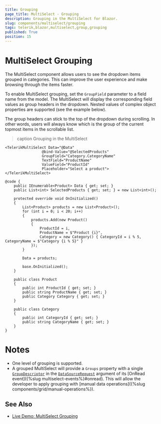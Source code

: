 ```yaml
---
title: Grouping
page_title: MultiSelect - Grouping
description: Grouping in the MultiSelect for Blazor.
slug: components/multiselect/grouping
tags: telerik,blazor,multiselect,group,grouping
published: True
position: 15
---
```


# MultiSelect Grouping

The MultiSelect component allows users to see the dropdown items grouped in categories. This can improve the user experience and make browsing through the items faster.

To enable MultiSelect grouping, set the `GroupField` parameter to a field name from the model. The MultiSelect will display the corresponding field values as group headers in the dropdown. Nested values of complex object properties are supported (see the example below).

The group headers can stick to the top of the dropdown during scrolling. In other words, users will always know which is the group of the current topmost items in the scrollable list.

>caption Grouping in the MultiSelect

````RAZOR
<TelerikMultiSelect Data="@Data"
                 @bind-Value="@SelectedProducts"
                 GroupField="Category.CategoryName"
                 TextField="ProductName"
                 ValueField="ProductId"
                 Placeholder="Select a product">
</TelerikMultiSelect>

@code {
    public IEnumerable<Product> Data { get; set; }
    public List<int> SelectedProducts { get; set; } = new List<int>();

    protected override void OnInitialized()
    {
        List<Product> products = new List<Product>();
        for (int i = 0; i < 20; i++)
        {
            products.Add(new Product()
            {
                ProductId = i,
                ProductName = $"Product {i}",
                Category = new Category() { CategoryId = i % 5, CategoryName = $"Category {i % 5}" }
            });
        }

        Data = products;

        base.OnInitialized();
    }

    public class Product
    {
        public int ProductId { get; set; }
        public string ProductName { get; set; }
        public Category Category { get; set; }
    }

    public class Category
    {
        public int CategoryId { get; set; }
        public string CategoryName { get; set; }
    }
}
````

# Notes

* One level of grouping is supported.
* A grouped MultiSelect will provide a `Groups` property with a single [`GroupDescriptor`](/blazor-ui/api/Telerik.DataSource.GroupDescriptor) in the [`DataSourceRequest`](/blazor-ui/api/Telerik.DataSource.DataSourceRequest) argument of its [OnRead event]({%slug multiselect-events%}#onread). This will allow the developer to apply grouping with [manual data operations]({%slug components/grid/manual-operations%}).

## See Also

  * [Live Demo: MultiSelect Grouping](https://demos.telerik.com/blazor-ui/multiselect/grouping)
